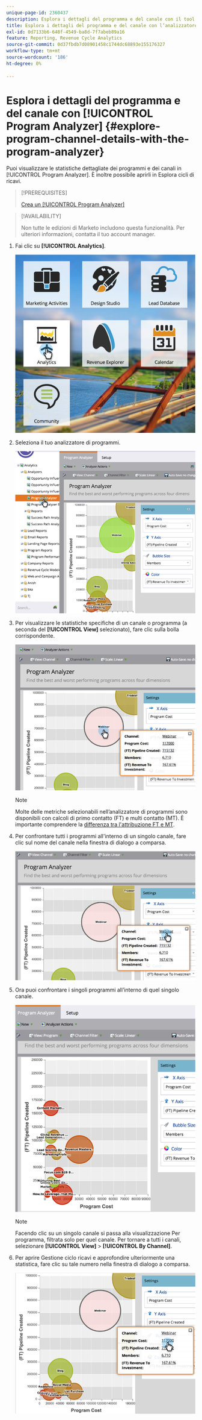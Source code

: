 ```yaml
---
unique-page-id: 2360437
description: Esplora i dettagli del programma e del canale con il tool Program Analyzer - Documentazione di Marketo - Documentazione del prodotto
title: Esplora i dettagli del programma e del canale con l’analizzatore di programmi
exl-id: 0d7133b6-648f-4549-ba8d-7f7abeb89a16
feature: Reporting, Revenue Cycle Analytics
source-git-commit: 0d37fbdb7d08901458c1744dc68893e155176327
workflow-type: tm+mt
source-wordcount: '186'
ht-degree: 0%

---
```


# Esplora i dettagli del programma e del canale con [!UICONTROL Program Analyzer] {#explore-program-channel-details-with-the-program-analyzer}

Puoi visualizzare le statistiche dettagliate dei programmi e dei canali in [!UICONTROL Program Analyzer]. È inoltre possibile aprirli in Esplora cicli di ricavi.

>[!PREREQUISITES]
>
>[Crea un [!UICONTROL Program Analyzer]](/help/marketo/product-docs/reporting/revenue-cycle-analytics/program-analytics/create-a-program-analyzer.md)

>[!AVAILABILITY]
>
>Non tutte le edizioni di Marketo includono questa funzionalità. Per ulteriori informazioni, contatta il tuo account manager.

1. Fai clic su **[!UICONTROL Analytics]**.

   ![](assets/image2015-4-28-12-3a54-3a47.png)

1. Seleziona il tuo analizzatore di programmi.

   ![](assets/image2015-4-28-12-3a56-3a46.png)

1. Per visualizzare le statistiche specifiche di un canale o programma (a seconda del **[!UICONTROL View]** selezionato), fare clic sulla bolla corrispondente.

   ![](assets/image2015-4-28-12-3a57-3a14.png)

   >[!NOTE]
   >
   >Molte delle metriche selezionabili nell’analizzatore di programmi sono disponibili con calcoli di primo contatto (FT) e multi contatto (MT). È importante comprendere la [differenza tra l&#39;attribuzione FT e MT](/help/marketo/product-docs/reporting/revenue-cycle-analytics/revenue-tools/attribution/understanding-attribution.md).

1. Per confrontare tutti i programmi all&#39;interno di un singolo canale, fare clic sul nome del canale nella finestra di dialogo a comparsa.

   ![](assets/image2015-4-28-12-3a59-3a36.png)

1. Ora puoi confrontare i singoli programmi all’interno di quel singolo canale.

   ![](assets/image2015-4-28-13-3a0-3a14.png)

   >[!NOTE]
   >
   >Facendo clic su un singolo canale si passa alla visualizzazione Per programma, filtrata solo per quel canale. Per tornare a tutti i canali, selezionare **[!UICONTROL View]** > **[!UICONTROL By Channel]**.

1. Per aprire Gestione ciclo ricavi e approfondire ulteriormente una statistica, fare clic su tale numero nella finestra di dialogo a comparsa.

   ![](assets/image2015-4-28-13-3a1-3a35.png)
